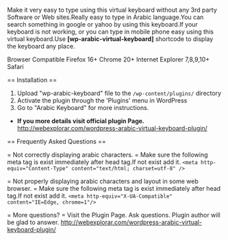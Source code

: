 Make it very easy to type using this virtual keyboard without any 3rd party Software or Web sites.Really easy to type in Arabic language.You can search something in google or yahoo by using this keyboard.If your keyboard is not working, or you can type in mobile phone easy using this virtual keyboard.Use <strong>[wp-arabic-virtual-keyboard]</strong> shortcode to display the keyboard any place.


Browser Compatible
Firefox 16+
Chrome 20+
Internet Explorer 7,8,9,10+
Safari


== Installation ==


1. Upload "wp-arabic-keyboard" file to the `/wp-content/plugins/` directory
2. Activate the plugin through the 'Plugins' menu in WordPress
3. Go to "Arabic Keyboard" for more instructions. 

* **If you more details visit official plugin Page.**
http://webexplorar.com/wordpress-arabic-virtual-keyboard-plugin/

== Frequently Asked Questions ==

= Not correctly displaying arabic characters. = 
Make sure the following meta tag is exist immediately after head tag.If not exist add it.
`<meta http-equiv="Content-Type" content="text/html; charset=utf-8" />`
	
= Not properly displaying arabic characters and layout in some web browser. = 
Make sure the following meta tag is exist immediately after head tag.If not exist add it.
`<meta http-equiv="X-UA-Compatible" content="IE=Edge, chrome=1"/>`
	 
= More questions? =
Visit the Plugin Page. Ask questions. Plugin author will be glad to answer.
http://webexplorar.com/wordpress-arabic-virtual-keyboard-plugin/


